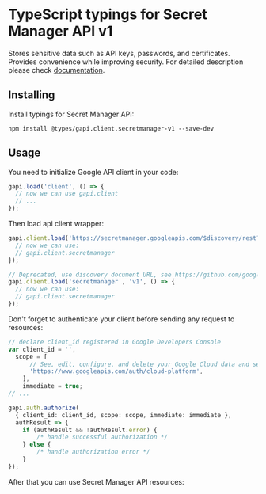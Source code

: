 # TypeScript typings for Secret Manager API v1

Stores sensitive data such as API keys, passwords, and certificates. Provides convenience while improving security. 
For detailed description please check [documentation](https://cloud.google.com/secret-manager/).

## Installing

Install typings for Secret Manager API:

```
npm install @types/gapi.client.secretmanager-v1 --save-dev
```

## Usage

You need to initialize Google API client in your code:

```typescript
gapi.load('client', () => {
  // now we can use gapi.client
  // ...
});
```

Then load api client wrapper:

```typescript
gapi.client.load('https://secretmanager.googleapis.com/$discovery/rest?version=v1', () => {
  // now we can use:
  // gapi.client.secretmanager
});
```

```typescript
// Deprecated, use discovery document URL, see https://github.com/google/google-api-javascript-client/blob/master/docs/reference.md#----gapiclientloadname----version----callback--
gapi.client.load('secretmanager', 'v1', () => {
  // now we can use:
  // gapi.client.secretmanager
});
```

Don't forget to authenticate your client before sending any request to resources:

```typescript
// declare client_id registered in Google Developers Console
var client_id = '',
  scope = [
      // See, edit, configure, and delete your Google Cloud data and see the email address for your Google Account.
      'https://www.googleapis.com/auth/cloud-platform',
    ],
    immediate = true;
// ...

gapi.auth.authorize(
  { client_id: client_id, scope: scope, immediate: immediate },
  authResult => {
    if (authResult && !authResult.error) {
        /* handle successful authorization */
    } else {
        /* handle authorization error */
    }
});
```

After that you can use Secret Manager API resources: <!-- TODO: make this work for multiple namespaces -->

```typescript
```
